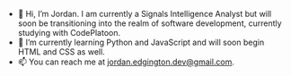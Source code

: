 - 👋 Hi, I’m Jordan. I am currently a Signals Intelligence Analyst but will soon be transitioning into the realm of software development, currently studying with CodePlatoon.
- 🌱 I’m currently learning Python and JavaScript and will soon begin HTML and CSS as well.
- 📫 You can reach me at jordan.edgington.dev@gmail.com.

<!---
Jordan-Edgington/Jordan-Edgington is a ✨ special ✨ repository because its `README.md` (this file) appears on your GitHub profile.
You can click the Preview link to take a look at your changes.
--->
